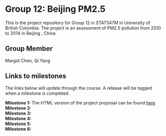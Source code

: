 # Group 12: Beijing PM2.5
This is the project repository for Group 12 in STAT547M in University of British Columbia. The project is an assessment of PM2.5 pollution from 2010 to 2014 in Beijing , China.

## Group Member
Margot Chen, Qi Yang

## Links to milestones
The links below will update through the course. A release will be tagged when a milestone is completed. 

__Milestone 1:__ The HTML version of the project proposal can be found [here](https://stat547-ubc-2019-20.github.io/group_12_qiyangqd_xiaoyuanf/docs/milestone1.html)    
__Milestone 2:__   
__Milestone 3:__   
__Milestone 4:__   
__Milestone 5:__   
__Milestone 6:__   
